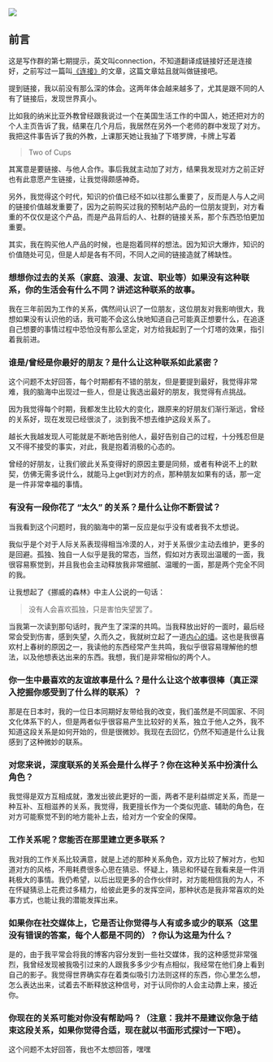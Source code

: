 ![](https://rolen.wiki/wp-content/uploads/2025/04/connection-2-768x432.jpeg)

## 前言

这是写作群的第七期提示，英文叫connection，不知道翻译成链接好还是连接好，之前写过一篇叫[《连接》](https://rolen.wiki/connection/)的文章，这篇文章姑且就叫做链接吧。

提到链接，我以前没有那么深的体会。这两年体会越来越多了，尤其是跟不同的人有了链接后，发现世界真小。

比如我的纳米比亚外教曾经跟我说过一个在美国生活工作的中国人，她还把对方的个人主页告诉了我，结果在几个月后，我居然在另外一个老师的群中发现了对方。我把这件事告诉了我的外教，上课那天她让我抽了下塔罗牌，卡牌上写着

> Two of Cups

其寓意是要链接、与他人合作。事后我就主动加了对方，结果我发现对方之前正好也有此意愿产生链接，让我觉得颇感神奇。

另外，我觉得这个时代，知识的价值已经不如以往那么重要了，反而是人与人之间的链接价值越发重要了，因为之前购买过我的预制站产品的一位朋友提到，对方看重的不仅仅是这个产品，而是产品背后的人、社群的链接关系，那个东西恐怕更加重要。

其实，我在购买他人产品的时候，也是抱着同样的想法。因为知识大爆炸，知识的价值随处可见，但是人却是各有不同，不同人之间的链接造就了稀缺性。

### 想想你过去的关系（家庭、浪漫、友谊、职业等）如果没有这种联系，你的生活会有什么不同？讲述这种联系的故事。

我在三年前因为工作的关系，偶然间认识了一位朋友，这位朋友对我影响很大，我想如果没有认识他的话，我可能不会这么快地知道自己可能真正想要什么，在追逐自己想要的事情过程中恐怕没有那么坚定，对方给我起到了一个灯塔的效果，指引着我前进。

### 谁是/曾经是你最好的朋友？是什么让这种联系如此紧密？

这个问题不太好回答，每个时期都有不错的朋友，但是要提到最好，我觉得非常难，我的脑海中出现过一些人，但是让我选出最好的朋友，我觉得有点挑战。

因为我觉得每个时期，我都发生比较大的变化，跟原来的好朋友们渐行渐远，曾经的关系好，现在发现已经很淡了，淡到我不想去维护这段关系了。

越长大我越发现人可能就是不断地告别他人，最好告别自己的过程，十分残忍但是又不得不接受的事实，对此，我是抱着消极的心态的。

曾经的好朋友，让我们彼此关系变得好的原因主要是同频，或者有种说不上的默契，仿佛无需多说什么，就能马上get到对方的点，那种朋友如果有的话，那一定是一件非常幸福的事情。  

### 有没有一段你花了 “太久” 的关系？是什么让你不断尝试？

当我看到这个问题时，我的脑海中的第一反应是似乎没有或者我不太想说。

我似乎是个对于人际关系表现得相当冷漠的人，对于关系很少主动去维护，更多的是回避。孤独、独自一人似乎是我的常态，当然，假如对方表现出温暖的一面，我很容易察觉到，并且我也会主动释放我非常细腻、温暖的一面，那是两个完全不同的我。

让我想起了《挪威的森林》中主人公说的一句话：

> 没有人会喜欢孤独，只是害怕失望罢了。

当我第一次读到那句话时，我产生了深深的共鸣。当我释放出好的一面时，最后经常会受到伤害，感到失望，久而久之，我就树立起了一道[内心的墙](https://rolen.wiki/the-wall-within/)。这也是我很喜欢村上春树的原因之一，我读他的东西经常产生共鸣，我似乎很容易理解他的想法，以及他想表达出来的东西。我想，我们是非常相似的两个人。

### 你一生中最喜欢的友谊故事是什么？是什么让这个故事很棒（真正深入挖掘你感受到了什么样的联系）？

那是在日本时，我的一位日本同期好友带给我的改变，我们虽然是不同国家、不同文化体系下的人，但是两者似乎很容易产生比较好的关系，独立于他人之外，我不知道这段关系是如何开始的，但是很微妙。我现在去回忆，仍然不知道是什么让我感到了这种微妙的联系。

### 对您来说，深度联系的关系会是什么样子？你在这种关系中扮演什么角色？

我觉得是双方互相成就，激发出彼此更好的一面，两者不是利益绑定关系，而是一种互补、互相滋养的关系，我觉得，我更擅长作为一个类似兜底、辅助的角色，在对方可能察觉不到的地方能补上去，给对方一个安全的保障。

### 工作关系呢？您能否在那里建立更多联系？

我对我的工作关系比较满意，就是上述的那种关系角色，双方比较了解对方，也知道对方的风格，不用耗费很多心思在猜忌、怀疑上，猜忌和怀疑在我看来是一件消耗极大的事情。我仍希望，以后出现更多的合作伙伴时，对方能相信我的为人，不在怀疑猜忌上花费过多精力，给彼此更多的发挥空间，那种状态是我非常喜欢的处事方式，也能让我的潜能发挥出来。  

### 如果你在社交媒体上，它是否让你觉得与人有或多或少的联系（这里没有错误的答案，每个人都是不同的）？你认为这是为什么？

是的，由于我平常会将我的博客内容分发到一些社交媒体，我的这种感觉非常强烈，我曾经发现被我吸引过来的人跟我多多少少有点相似，我经常在他们身上看到自己的影子。我觉得世界确实存在着类似吸引力法则这样的东西，你心里怎么想，怎么表达出来，试着去不断释放这种信号，对于认同你的人会主动靠上来，接近你。  

### 你现在的关系可能对你没有帮助吗？（注意：我并不是建议你急于结束这段关系，如果你觉得合适，现在就以书面形式探讨一下吧）。

这个问题不太好回答，我也不太想回答，嘿嘿
